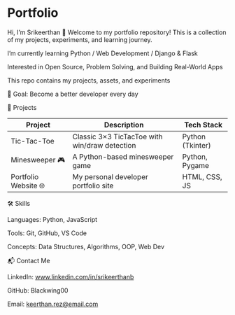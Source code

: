 # Portfolio
Hi, I’m Srikeerthan 👋
Welcome to my portfolio repository! This is a collection of my projects, experiments, and learning journey.

I’m currently learning Python / Web Development / Django & Flask

Interested in Open Source, Problem Solving, and Building Real-World Apps

This repo contains my projects, assets, and experiments

🎯 Goal: Become a better developer every day

📂 Projects

| Project                 | Description                          | Tech Stack     |
| ----------------------- | ------------------------------------ | -------------- |
| Tic-Tac-Toe             |Classic 3×3 TicTacToe with win/draw detection|Python (Tkinter)|
| Minesweeper 🎮          | A Python-based minesweeper game      | Python, Pygame |
| Portfolio Website 🌐    | My personal developer portfolio site | HTML, CSS, JS  |



🛠️ Skills

Languages: Python, JavaScript

Tools: Git, GitHub, VS Code

Concepts: Data Structures, Algorithms, OOP, Web Dev



📬 Contact Me

LinkedIn: www.linkedin.com/in/srikeerthanb

GitHub: Blackwing00

Email: keerthan.rez@email.com
